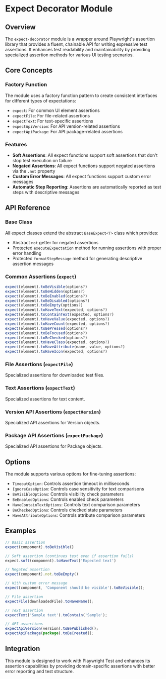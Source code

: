 # Expect Decorator Module

## Overview

The `expect-decorator` module is a wrapper around Playwright's assertion library that provides a fluent, chainable API for writing expressive test assertions. It enhances test readability and maintainability by providing specialized assertion methods for various UI testing scenarios.

## Core Concepts

### Factory Function

The module uses a factory function pattern to create consistent interfaces for different types of expectations:

- `expect`: For common UI element assertions
- `expectFile`: For file-related assertions
- `expectText`: For text-specific assertions
- `expectApiVersion`: For API version-related assertions
- `expectApiPackage`: For API package-related assertions

### Features

- **Soft Assertions**: All expect functions support soft assertions that don't stop test execution on failure
- **Negated Assertions**: All expect functions support negated assertions via the `.not` property
- **Custom Error Messages**: All expect functions support custom error messages
- **Automatic Step Reporting**: Assertions are automatically reported as test steps with descriptive messages

## API Reference

### Base Class

All expect classes extend the abstract `BaseExpect<T>` class which provides:

- Abstract `not` getter for negated assertions
- Protected `executeExpectation` method for running assertions with proper error handling
- Protected `formatStepMessage` method for generating descriptive assertion messages

### Common Assertions (`expect`)

```typescript
expect(element).toBeVisible(options?)
expect(element).toBeHidden(options?)
expect(element).toBeEnabled(options?)
expect(element).toBeDisabled(options?)
expect(element).toBeEmpty(options?)
expect(element).toHaveText(expected, options?)
expect(element).toContainText(expected, options?)
expect(element).toHaveValue(expected, options?)
expect(element).toHaveCount(expected, options?)
expect(element).toBePressed(options?)
expect(element).toBeFocused(options?)
expect(element).toBeChecked(options?)
expect(element).toHaveClass(expected, options?)
expect(element).toHaveAttribute(name, value, options?)
expect(element).toHaveIcon(expected, options?)
```

### File Assertions (`expectFile`)

Specialized assertions for downloaded test files.

### Text Assertions (`expectText`)

Specialized assertions for text content.

### Version API Assertions (`expectVersion`)

Specialized API assertions for Version objects.

### Package API Assertions (`expectPackage`)

Specialized API assertions for Package objects.

## Options

The module supports various options for fine-tuning assertions:

- `TimeoutOption`: Controls assertion timeout in milliseconds
- `IgnoreCaseOption`: Controls case sensitivity for text comparisons
- `BeVisibleOptions`: Controls visibility check parameters
- `BeEnabledOptions`: Controls enabled check parameters
- `HaveContainTextOptions`: Controls text comparison parameters
- `BeCheckedOptions`: Controls checked state parameters
- `HaveAttributeOptions`: Controls attribute comparison parameters

## Examples

```typescript
// Basic assertion
expect(component).toBeVisible()

// Soft assertion (continues test even if assertion fails)
expect.soft(component).toHaveText('Expected text')

// Negated assertion
expect(component).not.toBeEmpty()

// With custom error message
expect(component, 'Component should be visible').toBeVisible();

// File assertion
expectFile(downloadedFile).toHaveName();

// Text assertion
expectText('Sample text').toContain('Sample');

// API assertions
expectApiVersion(version).toBePublished();
expectApiPackage(package).toBeCreated();
```

## Integration

This module is designed to work with Playwright Test and enhances its assertion capabilities by providing domain-specific assertions with better error reporting and test structure.
